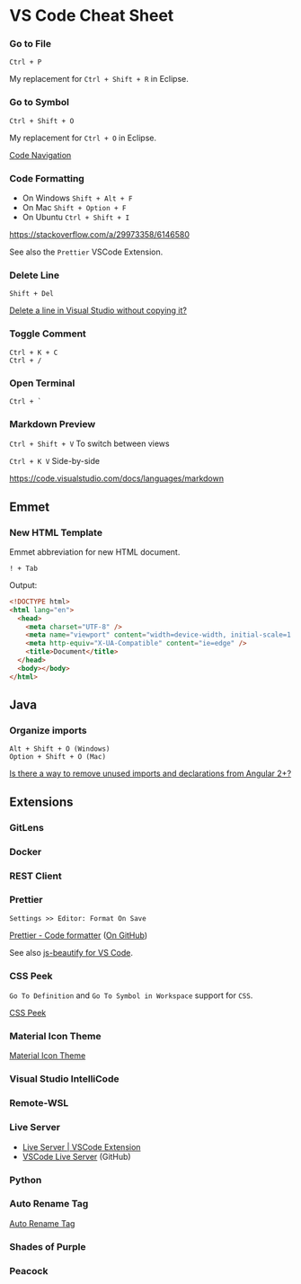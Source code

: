 # VS Code Cheat Sheet

### Go to File

```
Ctrl + P
```

My replacement for `Ctrl + Shift + R` in Eclipse.

### Go to Symbol

```
Ctrl + Shift + O
```

My replacement for `Ctrl + O` in Eclipse.

[Code Navigation](https://code.visualstudio.com/docs/editor/editingevolved)

### Code Formatting

- On Windows `Shift + Alt + F`
- On Mac `Shift + Option + F`
- On Ubuntu `Ctrl + Shift + I`

https://stackoverflow.com/a/29973358/6146580

See also the `Prettier` VSCode Extension.

### Delete Line

```
Shift + Del
```

[Delete a line in Visual Studio without copying it?](https://superuser.com/questions/194004/delete-a-line-in-visual-studio-without-copying-it)

### Toggle Comment

```
Ctrl + K + C
Ctrl + /
```

### Open Terminal

```
Ctrl + `
```

### Markdown Preview

`Ctrl + Shift + V` To switch between views

`Ctrl + K V` Side-by-side

https://code.visualstudio.com/docs/languages/markdown

## Emmet

### New HTML Template

Emmet abbreviation for new HTML document.

```
! + Tab
```

Output:

```html
<!DOCTYPE html>
<html lang="en">
  <head>
    <meta charset="UTF-8" />
    <meta name="viewport" content="width=device-width, initial-scale=1.0" />
    <meta http-equiv="X-UA-Compatible" content="ie=edge" />
    <title>Document</title>
  </head>
  <body></body>
</html>
```

## Java

### Organize imports

```
Alt + Shift + O (Windows)
Option + Shift + O (Mac)
```

[Is there a way to remove unused imports and declarations from Angular 2+?](https://stackoverflow.com/a/46722805/6146580)

## Extensions

### GitLens

### Docker

### REST Client

### Prettier

```
Settings >> Editor: Format On Save
```

[Prettier - Code formatter](https://marketplace.visualstudio.com/items?itemName=esbenp.prettier-vscode) ([On GitHub](https://github.com/prettier/prettier-vscode))

See also [js-beautify for VS Code](https://marketplace.visualstudio.com/items?itemName=HookyQR.beautify).

### CSS Peek

`Go To Definition` and `Go To Symbol in Workspace` support for `CSS`.

[CSS Peek](https://marketplace.visualstudio.com/items?itemName=pranaygp.vscode-css-peek)

### Material Icon Theme

[Material Icon Theme](https://marketplace.visualstudio.com/items?itemName=PKief.material-icon-theme)

### Visual Studio IntelliCode

### Remote-WSL

### Live Server

- [Live Server | VSCode Extension](https://ritwickdey.github.io/vscode-live-server/)
- [VSCode Live Server](https://github.com/ritwickdey/vscode-live-server) (GitHub)

### Python

### Auto Rename Tag

[Auto Rename Tag](https://marketplace.visualstudio.com/items?itemName=formulahendry.auto-rename-tag)

### Shades of Purple

### Peacock
